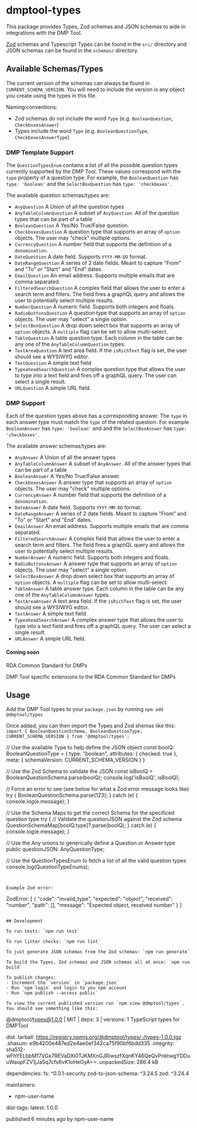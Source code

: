 # dmptool-types

This package provides Types, Zod schemas and JSON schemas to aide in integrations with the DMP Tool.

[Zod](https://www.npmjs.com/package/zod) schemas and Typescript Types can be found in the `src/` directory and JSON schemas can be found in the `schemas/` directory.

## Available Schemas/Types

The current version of the schemas can always be found in `CURRENT_SCHEMA_VERSION`. You will need to include the version is any object you create using the types in this file.

Naming conventions:
- Zod schemas do not include the word `Type` (e.g. `BooleanQuestion`, `CheckboxesAnswer`)
- Types include the word `Type` (e.g. `BooleanQuestionType`, `CheckboxesAnswerType`)

### DMP Template Support

The `QuestionTypesEnum` contains a list of all the possible question types currently supported by the DMP Tool. These values correspond with the `type` property of a question type. For example, the `BooleanQuestion` has `type: 'boolean'` and the `SelectBoxQuestion` has `type: 'checkboxes'`.

The available question schemas/types are:
- `AnyQuestion` A Union of all the question types
- `AnyTableColumnQuestion` A subset of `AnyQuestion`. All of the question types that can be part of a table
- `BooleanQuestion` A Yes/No True/False question.
- `CheckboxesQuestion` A question type that supports an array of `option` objects. The user may "check" multiple options.
- `CurrencyQuestion` A number field that supports the defintiion of a `denomination`. 
- `DateQuestion` A date field. Supports `YYYY-MM-DD` format.
- `DateRangeQuestion` A series of 2 date fields. Meant to capture "From" and "To" or "Start" and "End" dates.
- `EmailQuestion` An email address. Supports multiple emails that are comma separated.
- `FilteredSearchQuestion` A complex field that allows the user to enter a search term and filters. The field fires a graphQL query and allows the user to potentially select multiple results.
- `NumberQuestion` A numeric field. Supports both integers and floats.
- `RadioButtonsQuestion` A question type that supports an array of `option` objects. The user may "select" a single option.
- `SelectBoxQuestion` A drop down select box that supports an array of `option` objects. A `multiple` flag can be set to allow multi-select.
- `TableQuestion` A table question type. Each column in the table can be any one of the `AnyTableColumnQuestion` types.
- `TextAreaQuestion` A text area field. If the `isRichText` flag is set, the user should see a WYSIWYG editor.
- `TextQuestion` A simple text field
- `TypeaheadSearchQuestion` A complex question type that allows the user to type into a text field and fires off a graphQL query. The user can select a single result.
- `URLQuestion` A simple URL field.

### DMP Support

Each of the question types above has a corresponding answer. The `type` in each answer type must match the `type` of the related question. For example `BooleanAnswer` has `type: 'boolean'` and and the `SelectBoxAnswer` has `type: 'checkboxes'`.

The available answer schemas/types are:
- `AnyAnswer` A Union of all the answer types
- `AnyTableColumnAnswer` A subset of `AnyAnswer`. All of the answer types that can be part of a table
- `BooleanAnswer` A Yes/No True/False answer.
- `CheckboxesAnswer` A answer type that supports an array of `option` objects. The user may "check" multiple options.
- `CurrencyAnswer` A number field that supports the defintiion of a `denomination`. 
- `DateAnswer` A date field. Supports `YYYY-MM-DD` format.
- `DateRangeAnswer` A series of 2 date fields. Meant to capture "From" and "To" or "Start" and "End" dates.
- `EmailAnswer` An email address. Supports multiple emails that are comma separated.
- `FilteredSearchAnswer` A complex field that allows the user to enter a search term and filters. The field fires a graphQL query and allows the user to potentially select multiple results.
- `NumberAnswer` A numeric field. Supports both integers and floats.
- `RadioButtonsAnswer` A answer type that supports an array of `option` objects. The user may "select" a single option.
- `SelectBoxAnswer` A drop down select box that supports an array of `option` objects. A `multiple` flag can be set to allow multi-select.
- `TableAnswer` A table answer type. Each column in the table can be any one of the `AnyTableColumnAnswer` types.
- `TextAreaAnswer` A text area field. If the `isRichText` flag is set, the user should see a WYSIWYG editor.
- `TextAnswer` A simple text field
- `TypeaheadSearchAnswer` A complex answer type that allows the user to type into a text field and fires off a graphQL query. The user can select a single result.
- `URLAnswer` A simple URL field.

#### Coming soon

RDA Common Standard for DMPs

DMP Tool specific extensions to the RDA Common Standard for DMPs

## Usage

Add the DMP Tool types to your `package.json` by running `npm add @dmptool/types`

Once added, you can then import the Types and Zod shemas like this:
`import { BooleanQuestionSchema, BooleanQuestionType, CURRENT_SCHEMA_VERSION } from '@dmptool/types';`

// Use the available Type to help define the JSON object
const boolQ: BooleanQuestionType = {
  type: "boolean",
  attributes: {
    checked: true
  },
  meta: {
    schemaVersion: CURRENT_SCHEMA_VERSION
  }
}

// Use the Zod Schema to validate the JSON 
const isBoolQ = BooleanQuestionSchema.parse(boolQ);
console.log('isBoolQ', isBoolQ);

// Force an error to see (see below for what a Zod error message looks like)
try {
  BooleanQuestionSchema.parse(123);
} catch (e) {
  console.log(e.message);
}

// Use the Schema Maps to get the correct Schema for the specificed question type
try {
  // Validate the questionJSON against the Zod schema
  QuestionSchemaMap[boolQ.type]?.parse(boolQ);
} catch (e) {
  console.log(e.message);
}

// Use the Any unions to generically define a Question or Answer type
public questionJSON: AnyQuestionType;

// Use the QuestionTypesEnum to fetch a list of all the valid question types
console.log(QuestionTypeEnums);
```


Example Zod error:
```
ZodError: [
  {
    "code": "invalid_type",
    "expected": "object",
    "received": "number",
    "path": [],
    "message": "Expected object, received number"
  }
]
```

## Development

To run tests: `npm run test`

To run linter checks: `npm run lint`

To just generate JSON schemas from the Zod schemas: `npm run generate`

To build the Types, Zod schemas and JSON schemas all at once: `npm run build`

To publish changes:
- Increment the `version` in `package.json`
- Run `npm login` and login to you npm account
- Run `npm publish --access public`

To view the current published version run `npm view @dmptool/types`. You should see something like this:
```
@dmptool/types@1.0.0 | MIT | deps: 3 | versions: 1
TypeScript types for DMPTool

dist
.tarball: https://registry.npmjs.org/@dmptool/types/-/types-1.0.0.tgz
.shasum: e9b4200e487ed2e4ae0ef342ca75f90bf6bdd335
.integrity: sha512-wFhYELbbM17VGx7REVaDXi0TJKMXnGJRiwszfXqnKY46QeQvPnktwgYDDuuWaupFZV1jJaSq7cfs6vK1oHeOyA==
.unpackedSize: 286.4 kB

dependencies:
fs: ^0.0.1-security         zod-to-json-schema: ^3.24.5 zod: ^3.24.4                

maintainers:
- npm-user-name <email-address>

dist-tags:
latest: 1.0.0 

published 6 minutes ago by npm-user-name <email-address>
```
